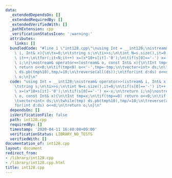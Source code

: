 ```yaml
---
data:
  _extendedDependsOn: []
  _extendedRequiredBy: []
  _extendedVerifiedWith: []
  _pathExtension: cpp
  _verificationStatusIcon: ':warning:'
  attributes:
    links: []
  bundledCode: "#line 1 \"int128.cpp\"\nusing Int = __int128;\nistream& operator>>(istream&\
    \ i, Int& x){\n\tx=0;\n\tstring s;\n\ti>>s;\n\tint N=s.size(),it=0;\n\tif(s[0]=='-')\
    \ it++;\n\tfor(;it<N;it++) x=(x*10+s[it]-'0');\n\tif(s[0]=='-') x=-x;\n\treturn\
    \ i;\n}\nostream& operator<<(ostream& o, const Int& x){\n\tInt tmp=x;\n\tif(tmp==0)\
    \ return o<<0;\n\tif(tmp<0) o<<'-',tmp=-tmp;\n\tvector<int> ds;\n\twhile(tmp)\
    \ ds.pb(tmp%10),tmp/=10;\n\treverse(all(ds));\n\tfor(int d:ds) o<<d;\n\treturn\
    \ o;\n}\n"
  code: "using Int = __int128;\nistream& operator>>(istream& i, Int& x){\n\tx=0;\n\
    \tstring s;\n\ti>>s;\n\tint N=s.size(),it=0;\n\tif(s[0]=='-') it++;\n\tfor(;it<N;it++)\
    \ x=(x*10+s[it]-'0');\n\tif(s[0]=='-') x=-x;\n\treturn i;\n}\nostream& operator<<(ostream&\
    \ o, const Int& x){\n\tInt tmp=x;\n\tif(tmp==0) return o<<0;\n\tif(tmp<0) o<<'-',tmp=-tmp;\n\
    \tvector<int> ds;\n\twhile(tmp) ds.pb(tmp%10),tmp/=10;\n\treverse(all(ds));\n\t\
    for(int d:ds) o<<d;\n\treturn o;\n}\n"
  dependsOn: []
  isVerificationFile: false
  path: int128.cpp
  requiredBy: []
  timestamp: '2020-04-11 16:40:08+09:00'
  verificationStatus: LIBRARY_NO_TESTS
  verifiedWith: []
documentation_of: int128.cpp
layout: document
redirect_from:
- /library/int128.cpp
- /library/int128.cpp.html
title: int128.cpp
---
```

